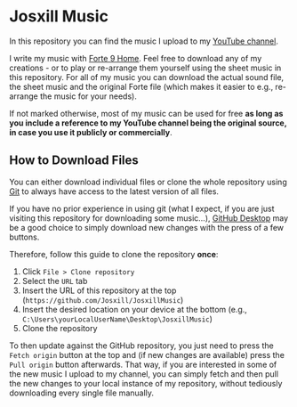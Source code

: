 # Josxill Music

In this repository you can find the music I upload to my [YouTube channel](https://www.youtube.com/@josxill).

I write my music with [Forte 9 Home](https://www.fortenotation.com/). Feel free to download any of my creations - or to play or re-arrange them yourself using the sheet music in this repository. For all of my music you can download the actual sound file, the sheet music and the original Forte file (which makes it easier to e.g., re-arrange the music for your needs).

If not marked otherwise, most of my music can be used for free **as long as you include a reference to my YouTube channel being the original source, in case you use it publicly or commercially**.

## How to Download Files

You can either download individual files or clone the whole repository using [Git](https://git-scm.com/downloads) to always have access to the latest version of all files.

If you have no prior experience in using git (what I expect, if you are just visiting this repository for downloading some music...), [GitHub Desktop](https://desktop.github.com/) may be a good choice to simply download new changes with the press of a few buttons.

Therefore, follow this guide to clone the repository **once**:

1. Click `File > Clone repository`
2. Select the `URL` tab
3. Insert the URL of this repository at the top (`https://github.com/Josxill/JosxillMusic`)
4. Insert the desired location on your device at the bottom (e.g., `C:\Users\yourLocalUserName\Desktop\JosxillMusic`)
5. Clone the repository

To then update against the GitHub repository, you just need to press the `Fetch origin` button at the top and (if new changes are available) press the `Pull origin` button afterwards. That way, if you are interested in some of the new music I upload to my channel, you can simply fetch and then pull the new changes to your local instance of my repository, without tediously downloading every single file manually.

